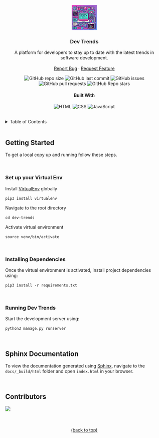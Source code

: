 <a name="readme-top"></a>

<!-- PROJECT LOGO -->
<div align="center">
    <img src="placeholder.webp" alt="Logo" width="80" height="80">

  ### Dev Trends

  <p>
    A platform for developers to stay up to date with the latest trends in software development.
    <br />
    <br />
    <a href="https://github.com/ChadProbert/dev-trends/issues">Report Bug</a>
    ·
    <a href="https://github.com/ChadProbert/dev-trends/pulls">Request Feature</a>
  </p>

  <!-- SHIELDS.IO -->
  ![GitHub repo size](https://img.shields.io/github/repo-size/ChadProbert/dev-trends)
  ![GitHub last commit](https://img.shields.io/github/last-commit/ChadProbert/dev-trends)
  ![GitHub issues](https://img.shields.io/github/issues-raw/ChadProbert/dev-trends)
  ![GitHub pull requests](https://img.shields.io/github/issues-pr/ChadProbert/dev-trends)
  ![GitHub Repo stars](https://img.shields.io/github/stars/ChadProbert/dev-trends?style=social)

  #### Built With

  ![HTML](https://img.shields.io/badge/HTML5-E34F26?style=for-the-badge&logo=html5&logoColor=white)
  ![CSS](https://img.shields.io/badge/CSS3-1572B6?style=for-the-badge&logo=css3&logoColor=white)
  ![JavaScript](https://img.shields.io/badge/JavaScript-F7DF1E?style=for-the-badge&logo=javascript&logoColor=black)

</div>

<br/>

<!-- TABLE OF CONTENTS -->
<details>
  <summary>Table of Contents</summary>
  <ol>
    <li>
      <a href="#getting-started">Getting Started</a>
      <ul>
        <li><a href="#set-up-your-virtual-env"></a></li>
        <li><a href="#installing-dependencies"></a></li>
        <li><a href="#runnin-dev-trends"></a></li>
      </ul>
    </li>
    <li><a href="#sphinx-documentation">Sphinx Documentation</a></li>
    <li><a href="#contributors">Contributors</a></li>
  </ol>
</details>

<br/>

## Getting Started

To get a local copy up and running follow these steps.

<br/>

### Set up your Virtual Env
Install [VirtualEnv](https://virtualenv.pypa.io/) globally


    pip3 install virtualenv

Navigate to the root directory

    cd dev-trends

Activate virtual environment

    source venv/bin/activate

<br/>

### Installing Dependencies
Once the virtual environment is activated, install project dependencies using:

    pip3 install -r requirements.txt

<br/>

### Running Dev Trends

Start the development server using:

    python3 manage.py runserver
    
<br/>


## Sphinx Documentation
To view the documentation generated using [Sphinx](https://www.sphinx-doc.org/en/master/), navigate to the `docs/_build/html` folder and open `index.html` in your browser.

<br />

## Contributors
[<img src="https://github.com/ChadProbert.png" width="40px;"/>](https://github.com/ChadProbert/)
<br />
<br />
<br />
<p align="center"><a href="#readme-top">(back to top)</a></p>

